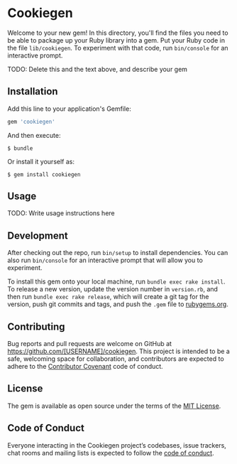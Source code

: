 # Cookiegen

Welcome to your new gem! In this directory, you'll find the files you need to be able to package up your Ruby library into a gem. Put your Ruby code in the file `lib/cookiegen`. To experiment with that code, run `bin/console` for an interactive prompt.

TODO: Delete this and the text above, and describe your gem

## Installation

Add this line to your application's Gemfile:

```ruby
gem 'cookiegen'
```

And then execute:

    $ bundle

Or install it yourself as:

    $ gem install cookiegen

## Usage

TODO: Write usage instructions here

## Development

After checking out the repo, run `bin/setup` to install dependencies. You can also run `bin/console` for an interactive prompt that will allow you to experiment.

To install this gem onto your local machine, run `bundle exec rake install`. To release a new version, update the version number in `version.rb`, and then run `bundle exec rake release`, which will create a git tag for the version, push git commits and tags, and push the `.gem` file to [rubygems.org](https://rubygems.org).

## Contributing

Bug reports and pull requests are welcome on GitHub at https://github.com/[USERNAME]/cookiegen. This project is intended to be a safe, welcoming space for collaboration, and contributors are expected to adhere to the [Contributor Covenant](http://contributor-covenant.org) code of conduct.

## License

The gem is available as open source under the terms of the [MIT License](https://opensource.org/licenses/MIT).

## Code of Conduct

Everyone interacting in the Cookiegen project’s codebases, issue trackers, chat rooms and mailing lists is expected to follow the [code of conduct](https://github.com/[USERNAME]/cookiegen/blob/master/CODE_OF_CONDUCT.md).
